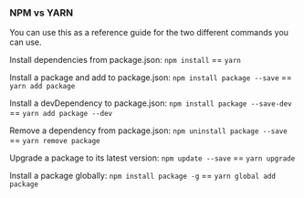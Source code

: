### NPM vs YARN

You can use this as a reference guide for the two different commands you can use. 

Install dependencies from package.json: `npm install` == `yarn`

Install a package and add to package.json: `npm install package --save` == `yarn add package`

Install a devDependency to package.json: `npm install package --save-dev` == `yarn add package --dev`

Remove a dependency from package.json: `npm uninstall package --save` == `yarn remove package`

Upgrade a package to its latest version: `npm update --save` == `yarn upgrade`

Install a package globally: `npm install package -g` == `yarn global add package`